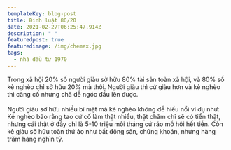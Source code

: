 ```yaml
---
templateKey: blog-post
title: Định luật 80/20
date: 2021-02-27T06:25:47.914Z
description: " "
featuredpost: true
featuredimage: /img/chemex.jpg
tags:
  - nhà đầu tư 1970
---
```

Trong xã hội 20% số người giàu sở hữu 80% tài sản toàn xã hội, và 80% số kẻ nghèo chỉ sở hữu 20% mà thôi. Người giàu thì cứ giàu hơn và kẻ nghèo thì càng cố nhưng chả dễ ngóc đầu lên được.\
\
Người giàu sở hữu nhiều bí mật mà kẻ nghèo không dễ hiểu nổi ví dụ như:\
Kẻ nghèo bảo rằng tao cứ cố làm thật nhiều, thật chăm chỉ sẽ có tiền thật, nhưng cái thật ở đây chỉ là 5-10 triệu mỗi tháng cứ ráo mồ hôi hết tiền. Còn kẻ giàu sở hữu toàn thứ ảo như bất động sản, chứng khoán, nhưng hàng trăm hàng nghìn tỷ.